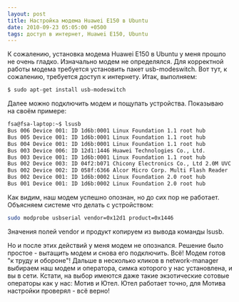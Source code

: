 ```yaml
---
layout: post
title: Настройка модема Huawei E150 в Ubuntu
date: 2010-09-23 05:05:00 +0500
tags: доступ в интернет, Huawei E150, Ubuntu
---
```

К сожалению, установка модема Huawei E150 в Ubuntu у меня прошло не очень гладко. Изначально модем не определялся. Для корректной работы модема требуется установить пакет usb-modeswitch. Вот тут, к сожалению, требуется доступ к интернету. Итак, выполняем:</p>
```bash
$ sudo apt-get install usb-modeswitch
```
Далее можно подключить модем и пощупать устройства. Показываю на своём примере:</p>
```bash
fsa@fsa-laptop:~$ lsusb 
Bus 006 Device 001: ID 1d6b:0001 Linux Foundation 1.1 root hub
Bus 005 Device 001: ID 1d6b:0001 Linux Foundation 1.1 root hub
Bus 004 Device 001: ID 1d6b:0001 Linux Foundation 1.1 root hub
Bus 003 Device 006: ID 12d1:1446 Huawei Technologies Co., Ltd. 
Bus 003 Device 001: ID 1d6b:0001 Linux Foundation 1.1 root hub
Bus 002 Device 003: ID 04f2:b071 Chicony Electronics Co., Ltd 2.0M UVC Webcam / CNF7129
Bus 002 Device 002: ID 058f:6366 Alcor Micro Corp. Multi Flash Reader
Bus 002 Device 001: ID 1d6b:0002 Linux Foundation 2.0 root hub
Bus 001 Device 001: ID 1d6b:0002 Linux Foundation 2.0 root hub
```
Как видим, наш модем успешно опознан, но до сих пор не работает. Объясняем системе что делать с устройством:
```bash
sudo modprobe usbserial vendor=0x12d1 product=0x1446
```
Значения полей vendor и продукт копируем из вывода команды lsusb.

Но и после этих действий у меня модем не опознался. Решение было простое - вытащить модем и снова его подключить. Всё! Модем готов "к труду и обороне"! Дальше в несколько кликов в network-manager выбираем наш модем и оператора, симка которого у нас установлена, и вы в сети. Кстати, на выбор имеются даже такие экзотические сотовые операторы как у нас: Мотив и Ютел. Ютел работает точно, для Мотива настройки проверял - всё верно!
